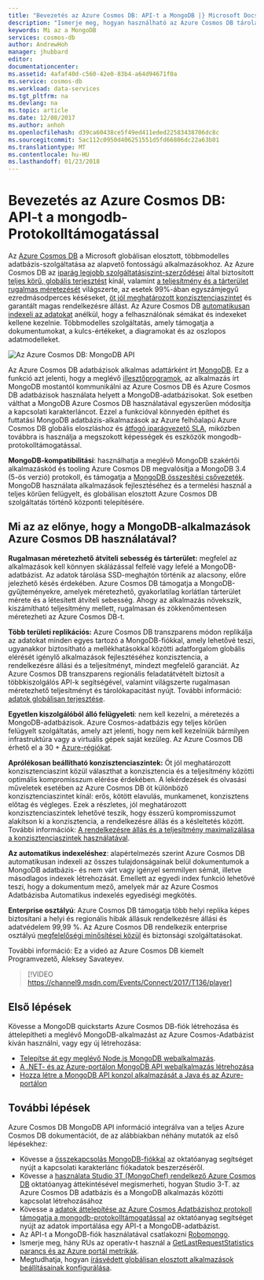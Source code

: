 ```yaml
---
title: "Bevezetés az Azure Cosmos DB: API-t a MongoDB |} Microsoft Docs"
description: "Ismerje meg, hogyan használható az Azure Cosmos DB tárolására és a lekérdezés nagy mennyiségű JSON-dokumentumok, kisebb késést a népszerű OSS MongoDB API-k használatával."
keywords: Mi az a MongoDB
services: cosmos-db
author: AndrewHoh
manager: jhubbard
editor: 
documentationcenter: 
ms.assetid: 4afaf40d-c560-42e0-83b4-a64d94671f0a
ms.service: cosmos-db
ms.workload: data-services
ms.tgt_pltfrm: na
ms.devlang: na
ms.topic: article
ms.date: 12/08/2017
ms.author: anhoh
ms.openlocfilehash: d39ca60438ce5f49ed411eded22583438706dc8c
ms.sourcegitcommit: 5ac112c0950d406251551d5fd66806dc22a63b01
ms.translationtype: MT
ms.contentlocale: hu-HU
ms.lasthandoff: 01/23/2018
---
```

# <a name="introduction-to-azure-cosmos-db-api-for-mongodb"></a>Bevezetés az Azure Cosmos DB: API-t a mongodb-Protokolltámogatással

Az [Azure Cosmos DB](../cosmos-db/introduction.md) a Microsoft globálisan elosztott, többmodelles adatbázis-szolgáltatása az alapvető fontosságú alkalmazásokhoz. Az Azure Cosmos DB az [iparág legjobb szolgáltatásiszint-szerződései](https://azure.microsoft.com/support/legal/sla/cosmos-db/) által biztosított [teljes körű, globális terjesztést](distribute-data-globally.md) kínál, valamint [a teljesítmény és a tárterület rugalmas méretezését](partition-data.md) világszerte, az esetek 99%-ában egyszámjegyű ezredmásodperces késéseket, [öt jól meghatározott konzisztenciaszintet](consistency-levels.md) és garantált magas rendelkezésre állást. Az Azure Cosmos DB [automatikusan indexeli az adatokat](http://www.vldb.org/pvldb/vol8/p1668-shukla.pdf) anélkül, hogy a felhasználónak sémákat és indexeket kellene kezelnie. Többmodelles szolgáltatás, amely támogatja a dokumentumokat, a kulcs-értékeket, a diagramokat és az oszlopos adatmodelleket. 

![Az Azure Cosmos DB: MongoDB API](./media/mongodb-introduction/cosmosdb-mongodb.png) 

Az Azure Cosmos DB adatbázisok alkalmas adattárként írt [MongoDB](https://docs.mongodb.com/manual/introduction/). Ez a funkció azt jelenti, hogy a meglévő [illesztőprogramok](https://docs.mongodb.org/ecosystem/drivers/), az alkalmazás írt MongoDB mostantól kommunikálni az Azure Cosmos DB és Azure Cosmos DB adatbázisok használata helyett a MongoDB-adatbázisokat. Sok esetben válthat a MongoDB Azure Cosmos DB használatával egyszerűen módosítja a kapcsolati karakterláncot. Ezzel a funkcióval könnyedén építhet és futtatási MongoDB adatbázis-alkalmazások az Azure felhőalapú Azure Cosmos DB globális eloszláshoz és [átfogó iparágvezető SLA](https://azure.microsoft.com/support/legal/sla/cosmos-db), miközben továbbra is használja a megszokott képességek és eszközök mongodb-protokolltámogatással.

**MongoDB-kompatibilitási**: használhatja a meglévő MongoDB szakértői alkalmazáskód és tooling Azure Cosmos DB megvalósítja a MongoDB 3.4 (5-ös verzió) protokoll, és támogatja a [MongoDB összesítési csővezeték](mongodb-feature-support.md#aggregation-pipeline). MongoDB használata alkalmazások fejlesztéséhez és a termelési használ a teljes körűen felügyelt, és globálisan elosztott Azure Cosmos DB szolgáltatás történő központi telepítésére.

## <a name="what-is-the-benefit-of-using-azure-cosmos-db-for-mongodb-applications"></a>Mi az az előnye, hogy a MongoDB-alkalmazások Azure Cosmos DB használatával?

**Rugalmasan méretezhető átviteli sebesség és tárterület:** megfelel az alkalmazások kell könnyen skálázással felfelé vagy lefelé a MongoDB-adatbázist. Az adatok tárolása SSD-meghajtón történik az alacsony, előre jelezhető késés érdekében. Azure Cosmos DB támogatja a MongoDB-gyűjteményekre, amelyek méretezhető, gyakorlatilag korlátlan tárterület mérete és a létesített átviteli sebesség. Ahogy az alkalmazás növekszik, kiszámítható teljesítmény mellett, rugalmasan és zökkenőmentesen méretezheti az Azure Cosmos DB-t. 

**Több területi replikációs:** Azure Cosmos DB transzparens módon replikálja az adatokat minden egyes tartozó a MongoDB-fiókkal, amely lehetővé teszi, ugyanakkor biztosítható a mellékhatásokkal közötti adatforgalom globális elérését igénylő alkalmazások fejlesztéséhez konzisztencia, a rendelkezésre állási és a teljesítményt, mindezt megfelelő garanciát. Az Azure Cosmos DB transzparens regionális feladatátvételt biztosít a többkiszolgálós API-k segítségével, valamint világszerte rugalmasan méretezhető teljesítményt és tárolókapacitást nyújt. További információ: [adatok globálisan terjesztése](distribute-data-globally.md).

**Egyetlen kiszolgálóból álló felügyeleti**: nem kell kezelni, a méretezés a MongoDB-adatbázisok. Azure Cosmos-adatbázis egy teljes körűen felügyelt szolgáltatás, amely azt jelenti, hogy nem kell kezelniük bármilyen infrastruktúra vagy a virtuális gépek saját kezűleg. Az Azure Cosmos DB érhető el a 30 + [Azure-régiókat](https://azure.microsoft.com/regions/services/).

**Aprólékosan beállítható konzisztenciaszintek:** Öt jól meghatározott konzisztenciaszint közül választhat a konzisztencia és a teljesítmény közötti optimális kompromisszum elérése érdekében. A lekérdezések és olvasási műveletek esetében az Azure Cosmos DB öt különböző konzisztenciaszintet kínál: erős, kötött elavulás, munkamenet, konzisztens előtag és végleges. Ezek a részletes, jól meghatározott konzisztenciaszintek lehetővé teszik, hogy ésszerű kompromisszumot alakítson ki a konzisztencia, a rendelkezésre állás és a késleltetés között. További információk: [A rendelkezésre állás és a teljesítmény maximalizálása a konzisztenciaszintek használatával](consistency-levels.md).

**Az automatikus indexeléshez**: alapértelmezés szerint Azure Cosmos DB automatikusan indexeli az összes tulajdonságainak belül dokumentumok a MongoDB adatbázis- és nem várt vagy igényel semmilyen sémát, illetve másodlagos indexek létrehozását. Emellett az egyedi index funkció lehetővé teszi, hogy a dokumentum mező, amelyek már az Azure Cosmos Adatbázisba Automatikus indexelés egyediségi megkötés.

**Enterprise osztályú**: Azure Cosmos DB támogatja több helyi replika képes biztosítani a helyi és regionális hibák állásuk rendelkezésre állási és adatvédelem 99,99 %. Az Azure Cosmos DB rendelkezik enterprise osztályú [megfelelőségi minősítései közül](https://www.microsoft.com/trustcenter) és biztonsági szolgáltatásokat. 

További információ: Ez a videó az Azure Cosmos DB kiemelt Programvezető, Aleksey Savateyev.

> [!VIDEO https://channel9.msdn.com/Events/Connect/2017/T136/player]
> 

## <a name="how-to-get-started"></a>Első lépések

Kövesse a MongoDB quickstarts Azure Cosmos DB-fiók létrehozása és áttelepítheti a meglévő MongoDB-alkalmazást az Azure Cosmos-Adatbázist kíván használni, vagy egy új létrehozása:

* [Telepítse át egy meglévő Node.js MongoDB webalkalmazás](create-mongodb-nodejs.md).
* [A .NET- és az Azure-portálon MongoDB API webalkalmazás létrehozása](create-mongodb-dotnet.md)
* [Hozza létre a MongoDB API konzol alkalmazását a Java és az Azure-portálon](create-mongodb-java.md)

## <a name="next-steps"></a>További lépések

Azure Cosmos DB MongoDB API információ integrálva van a teljes Azure Cosmos DB dokumentációt, de az alábbiakban néhány mutatók az első lépésekhez:

* Kövesse a [összekapcsolás MongoDB-fiókkal](connect-mongodb-account.md) az oktatóanyag segítséget nyújt a kapcsolati karakterlánc fiókadatok beszerzéséről.
* Kövesse a [használata Studio 3T (MongoChef) rendelkező Azure Cosmos DB](mongodb-mongochef.md) oktatóanyag áttekintésével megismerheti, hogyan Studio 3-T. az Azure Cosmos DB adatbázis és a MongoDB alkalmazás közötti kapcsolat létrehozásához
* Kövesse a [adatok áttelepítése az Azure Cosmos Adatbázishoz protokoll támogatja a mongodb-protokolltámogatással](mongodb-migrate.md) az oktatóanyag segítséget nyújt az adatok importálása egy API-t a MongoDB-adatbázist.
* Az API-t a MongoDB-fiók használatával csatlakozni [Robomongo](mongodb-robomongo.md).
* Ismerje meg, hány RUs az operatív-t használ a [GetLastRequestStatistics parancs és az Azure portál metrikák](request-units.md#GetLastRequestStatistics).
* Megtudhatja, hogyan [írásvédett globálisan elosztott alkalmazások beállításainak konfigurálása](../cosmos-db/tutorial-global-distribution-mongodb.md).
